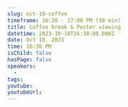 ```yaml
---
slug: oct-18-coffee
timeframe: 16:30 - 17:00 PM (30 min)
title: Coffee break & Poster viewing
datetime: 2023-10-18T16:30:00.000Z
date: Oct 18, 2023
time: 16:30 PM
isChild: false
hasPage: false
speakers:
  -
tags:
youtube:
youtubeUrl:
---
```

